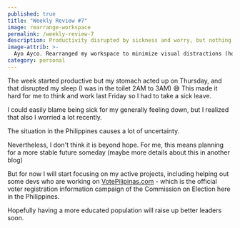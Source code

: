 ```yaml
---
published: true
title: "Weekly Review #7"
image: rearrange-workspace
permalink: /weekly-review-7
description: Productivity disrupted by sickness and worry, but nothing beyond hope
image-attrib: >-
  Ayo Ayco. Rearranged my workspace to minimize visual distractions (hopefully)
category: personal
---
```


The week started productive but my stomach acted up on Thursday, and that disrupted my sleep (I was in the toilet 2AM to 3AM) 😅 This made it hard for me to think and work last Friday so I had to take a sick leave.<!--more-->

I could easily blame being sick for my generally feeling down, but I realized that also I worried a lot recently.

The situation in the Philippines causes a lot of uncertainty.

Nevertheless, I don't think it is beyond hope. For me, this means planning for a more stable future someday (maybe more details about this in another blog)

But for now I will start focusing on my active projects, including helping out some devs who are working on [VotePilipinas.com](https://votepilipinas.com/) - which is the official voter registration information campaign of the Commission on Election here in the Philippines.

Hopefully having a more educated population will raise up better leaders soon.
